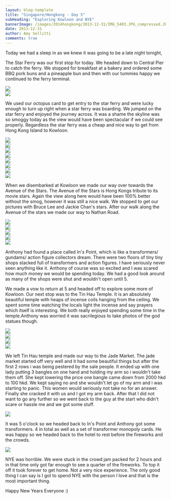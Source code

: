 ```yaml
---
layout: blog-template
title: "Singapore/Hongkong - Day 5"
subHeading: "Exploring Kowloon and NYE"
bannerImage: /images/2014hongkong/2013-12-31/IMG_5403.JPG_compressed.JPEG
date: 2013-12-31
author: Amy Sellitti
comments: true
---
```


Today we had a sleep in as we knew it was going to be a late night tonight, 

The Star Ferry was our first stop for today. We headed down to Central Pier to catch the ferry. We stopped for breakfast at a bakery and ordered some BBQ pork buns and a pineapple bun and then with our tummies happy we continued to the ferry terminal.

<div class="center-image"><img src="/images/2014hongkong/2013-12-31/PC311301.JPG_compressed.JPEG" /></div>
<div class="center-image"><img src="/images/2014hongkong/2013-12-31/PC311318.JPG_compressed.JPEG" /></div>

We used our octopus card to get entry to the star ferry and were lucky enough to turn up right when a star ferry was boarding. We jumped on the star ferry and enjoyed the journey across. It was a shame the skyline was so smoggy today as the view would have been spectacular if we could see properly. Regardless the star ferry was a cheap and nice way to get from Hong Kong Island to Kowloon.

<div class="center-image"><img src="/images/2014hongkong/2013-12-31/IMG_5356.JPG_compressed.JPEG" /></div>
<div class="center-image"><img src="/images/2014hongkong/2013-12-31/IMG_5360.JPG_compressed.JPEG" /></div>
<div class="center-image"><img src="/images/2014hongkong/2013-12-31/IMG_5365.JPG_compressed.JPEG" /></div>
<div class="center-image"><img src="/images/2014hongkong/2013-12-31/PC311326.JPG_compressed.JPEG" /></div>
<div class="center-image"><img src="/images/2014hongkong/2013-12-31/PC311347.JPG_compressed.JPEG" /></div>
<div class="center-image"><img src="/images/2014hongkong/2013-12-31/IMG_5445.JPG_compressed.JPEG" /></div>
<div class="center-image"><img src="/images/2014hongkong/2013-12-31/IMG_5392.JPG_compressed.JPEG" /></div>
<div class="center-image"><img src="/images/2014hongkong/2013-12-31/IMG_5403.JPG_compressed.JPEG" /></div>

When we disembarked at Kowloon we made our way over towards the Avenue of the Stars. The Avenue of the Stars is Hong Kongs tribute to its movie stars. Again the view along here would have been 100% better without the smog, however it was still a nice walk. We stopped to get our pictures with Bruce Lee and Jackie Chan's stars. After our walk along the Avenue of the stars we made our way to Nathan Road.

<div class="center-image"><img src="/images/2014hongkong/2013-12-31/IMG_5407.JPG_compressed.JPEG" /></div>
<div class="center-image"><img src="/images/2014hongkong/2013-12-31/IMG_5410.JPG_compressed.JPEG" /></div>
<div class="center-image"><img src="/images/2014hongkong/2013-12-31/IMG_5416.JPG_compressed.JPEG" /></div>
<div class="center-image"><img src="/images/2014hongkong/2013-12-31/PC311398.JPG_compressed.JPEG" /></div>
<div class="center-image"><img src="/images/2014hongkong/2013-12-31/PC311399.JPG_compressed.JPEG" /></div>

Anthony had found a place called In's Point, which is like a transformers/ gundams/ action figure collectors dream. There were two floors of tiny tiny shops stacked full of transformers and action figures. I have seriously never seen anything like it. Anthony of course was so excited and I was scared how much money we would be spending today. We had a good look around as many of the shops were shut and wouldn't open until 5.

We made a vow to return at 5 and headed off to explore some more of Kowloon. Our next stop was to the Tin Hau Temple. It is an absolutely beautiful temple with heaps of incense coils hanging from the ceiling. We spent some time watching the locals light the incense and say prayers which itself is interesting. We both really enjoyed spending some time in the temple.Anthony was worried it was sacrilegious to take photos of the god statues though. 

<div class="center-image"><img src="/images/2014hongkong/2013-12-31/IMG_5428.JPG_compressed.JPEG" /></div>
<div class="center-image"><img src="/images/2014hongkong/2013-12-31/IMG_5433.JPG_compressed.JPEG" /></div>
<div class="center-image"><img src="/images/2014hongkong/2013-12-31/IMG_5444.JPG_compressed.JPEG" /></div>
<div class="center-image"><img src="/images/2014hongkong/2013-12-31/IMG_5445.JPG_compressed.JPEG" /></div>


We left Tin Hau temple and made our way to the Jade Market. The jade market started off very well and it had some beautiful things but after the first 2 rows i was being pestered by the sale people. It ended up with one lady putting 3 bangles on one hand and holding my arm so i wouldn't take them off. She kept lowering the price one bangle came down from 2000 hkd to 100 hkd. We kept saying no and she wouldn't let go of my arm and i was starting to panic. This women would seriously not take no for an answer. Finally she cracked it with us and I got my arm back. After that I did not want to go any further so we went back to the guy at the start who didn't scare or hassle me and we got some stuff.

<div class="center-image"><img src="/images/2014hongkong/2013-12-31/PC311444.JPG_compressed.JPEG" /></div>

It was 5 o'clock so we headed back to In's Point and Anthony got some transformers. 4 in total as well as a set of transformer monopoly cards. He was happy so we headed back to the hotel to rest before the fireworks and the crowds.

<div class="center-image"><img src="/images/2014hongkong/2013-12-31/IMG_5451.JPG_compressed.JPEG" /></div>

NYE was horrible. We were stuck in the crowd jam packed for 2 hours and in that time only got far enough to see a quarter of the fireworks. To top it off it took forever to get home. Not a very nice experience. The only good thing I can say is I got to spend NYE with the person I love and that is the most important thing. 

Happy New Years Everyone :)



